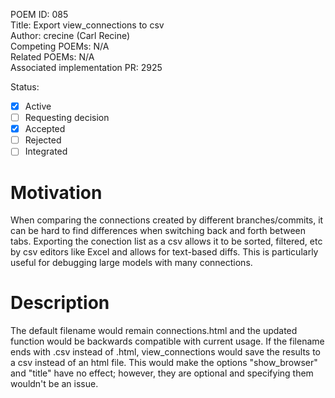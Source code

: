 POEM ID: 085  
Title: Export view_connections to csv   
Author: crecine (Carl Recine)   
Competing POEMs: N/A  
Related POEMs: N/A  
Associated implementation PR: 2925  

Status:

- [x] Active
- [ ] Requesting decision
- [x] Accepted
- [ ] Rejected
- [ ] Integrated

Motivation
==========

When comparing the connections created by different branches/commits, it can be hard to find differences when switching back and forth between tabs.
Exporting the conection list as a csv allows it to be sorted, filtered, etc by csv editors like Excel and allows for text-based diffs.
This is particularly useful for debugging large models with many connections.

Description
===========

The default filename would remain connections.html and the updated function would be backwards compatible with current usage.
If the filename ends with .csv instead of .html, view_connections would save the results to a csv instead of an html file.
This would make the options "show_browser" and "title" have no effect; however, they are optional and specifying them wouldn't be an issue.

